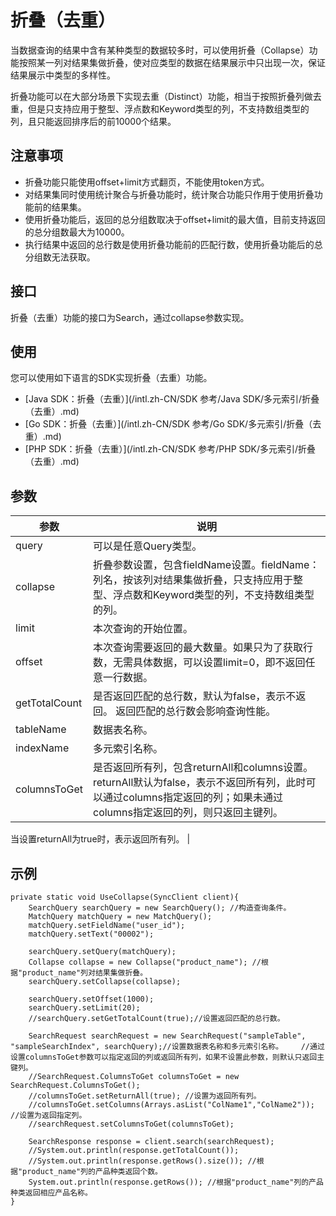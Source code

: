 # 折叠（去重）

当数据查询的结果中含有某种类型的数据较多时，可以使用折叠（Collapse）功能按照某一列对结果集做折叠，使对应类型的数据在结果展示中只出现一次，保证结果展示中类型的多样性。

折叠功能可以在大部分场景下实现去重（Distinct）功能，相当于按照折叠列做去重，但是只支持应用于整型、浮点数和Keyword类型的列，不支持数组类型的列，且只能返回排序后的前10000个结果。

## 注意事项

-   折叠功能只能使用offset+limit方式翻页，不能使用token方式。
-   对结果集同时使用统计聚合与折叠功能时，统计聚合功能只作用于使用折叠功能前的结果集。
-   使用折叠功能后，返回的总分组数取决于offset+limit的最大值，目前支持返回的总分组数最大为10000。
-   执行结果中返回的总行数是使用折叠功能前的匹配行数，使用折叠功能后的总分组数无法获取。

## 接口

折叠（去重）功能的接口为Search，通过collapse参数实现。

## 使用

您可以使用如下语言的SDK实现折叠（去重）功能。

-   [Java SDK：折叠（去重）](/intl.zh-CN/SDK 参考/Java SDK/多元索引/折叠（去重）.md)
-   [Go SDK：折叠（去重）](/intl.zh-CN/SDK 参考/Go SDK/多元索引/折叠（去重）.md)
-   [PHP SDK：折叠（去重）](/intl.zh-CN/SDK 参考/PHP SDK/多元索引/折叠（去重）.md)

## 参数

|参数|说明|
|--|--|
|query|可以是任意Query类型。|
|collapse|折叠参数设置，包含fieldName设置。fieldName：列名，按该列对结果集做折叠，只支持应用于整型、浮点数和Keyword类型的列，不支持数组类型的列。 |
|limit|本次查询的开始位置。|
|offset|本次查询需要返回的最大数量。如果只为了获取行数，无需具体数据，可以设置limit=0，即不返回任意一行数据。 |
|getTotalCount|是否返回匹配的总行数，默认为false，表示不返回。 返回匹配的总行数会影响查询性能。 |
|tableName|数据表名称。|
|indexName|多元索引名称。|
|columnsToGet|是否返回所有列，包含returnAll和columns设置。 returnAll默认为false，表示不返回所有列，此时可以通过columns指定返回的列；如果未通过columns指定返回的列，则只返回主键列。

当设置returnAll为true时，表示返回所有列。 |

## 示例

```
private static void UseCollapse(SyncClient client){
    SearchQuery searchQuery = new SearchQuery(); //构造查询条件。
    MatchQuery matchQuery = new MatchQuery();
    matchQuery.setFieldName("user_id");
    matchQuery.setText("00002");

    searchQuery.setQuery(matchQuery);
    Collapse collapse = new Collapse("product_name"); //根据"product_name"列对结果集做折叠。
    searchQuery.setCollapse(collapse);

    searchQuery.setOffset(1000);
    searchQuery.setLimit(20);
    //searchQuery.setGetTotalCount(true);//设置返回匹配的总行数。

    SearchRequest searchRequest = new SearchRequest("sampleTable", "sampleSearchIndex", searchQuery);//设置数据表名称和多元索引名称。    //通过设置columnsToGet参数可以指定返回的列或返回所有列，如果不设置此参数，则默认只返回主键列。
    //SearchRequest.ColumnsToGet columnsToGet = new SearchRequest.ColumnsToGet();
    //columnsToGet.setReturnAll(true); //设置为返回所有列。
    //columnsToGet.setColumns(Arrays.asList("ColName1","ColName2")); //设置为返回指定列。
    //searchRequest.setColumnsToGet(columnsToGet);

    SearchResponse response = client.search(searchRequest);  
    //System.out.println(response.getTotalCount());    
    //System.out.println(response.getRows().size()); //根据"product_name"列的产品种类返回个数。
    System.out.println(response.getRows()); //根据"product_name"列的产品种类返回相应产品名称。
}
```

